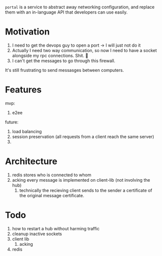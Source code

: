 `portal` is a service to abstract away networking configuration, and replace them with an in-language API that developers can use easily.

# Motivation

1. I need to get the devops guy to open a port -> I will just not do it
1. Actually I need two way communication, so now I need to have a socket alongside my rpc connections. Shit. 🤦
1. I can't get the messages to go through this firewall.

It's still frustrating to send messasges between computers.

# Features

mvp:

1. e2ee

future:

1. load balancing
1. session preservation (all requests from a client reach the same server)
1.

# Architecture

1. redis stores who is connected to whom
1. acking every message is implemented on client-lib (not involving the hub)
   1. technically the recieving client sends to the sender a certificate of the original message certificate.

# Todo

1. how to restart a hub without harming traffic
1. cleanup inactive sockets
1. client lib
   1. acking
1. redis
